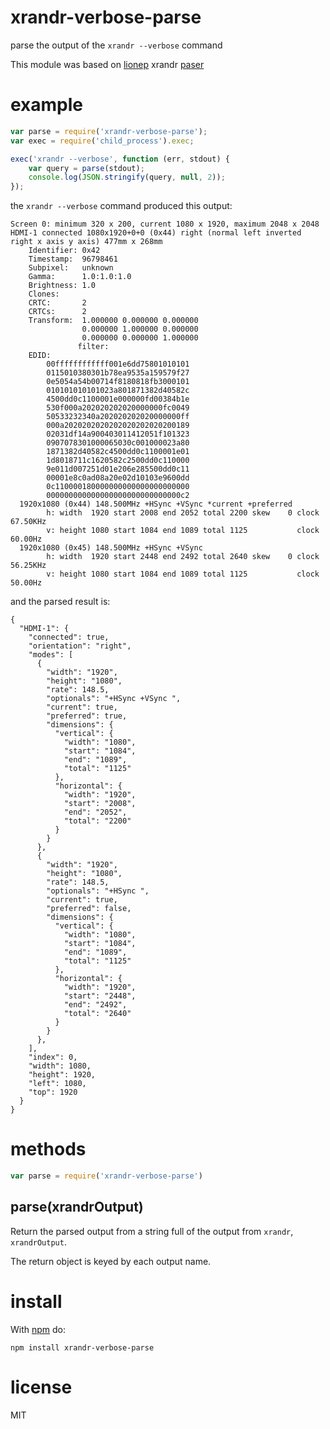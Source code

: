 # xrandr-verbose-parse

parse the output of the `xrandr --verbose` command

This module was based on [lionep](https://github.com/lionep) xrandr [paser](https://github.com/lionep/xrandr-parse)

# example

``` js
var parse = require('xrandr-verbose-parse');
var exec = require('child_process').exec;

exec('xrandr --verbose', function (err, stdout) {
    var query = parse(stdout);
    console.log(JSON.stringify(query, null, 2));
});
```

the `xrandr --verbose` command produced this output:

```
Screen 0: minimum 320 x 200, current 1080 x 1920, maximum 2048 x 2048
HDMI-1 connected 1080x1920+0+0 (0x44) right (normal left inverted right x axis y axis) 477mm x 268mm
	Identifier: 0x42
	Timestamp:  96798461
	Subpixel:   unknown
	Gamma:      1.0:1.0:1.0
	Brightness: 1.0
	Clones:    
	CRTC:       2
	CRTCs:      2
	Transform:  1.000000 0.000000 0.000000
	            0.000000 1.000000 0.000000
	            0.000000 0.000000 1.000000
	           filter: 
	EDID: 
		00ffffffffffff001e6dd75801010101
		0115010380301b78ea9535a159579f27
		0e5054a54b00714f8180818fb3000101
		010101010101023a801871382d40582c
		4500dd0c1100001e000000fd00384b1e
		530f000a202020202020000000fc0049
		50533232340a202020202020000000ff
		000a2020202020202020202020200189
		02031df14a900403011412051f101323
		0907078301000065030c001000023a80
		1871382d40582c4500dd0c1100001e01
		1d8018711c1620582c2500dd0c110000
		9e011d007251d01e206e285500dd0c11
		00001e8c0ad08a20e02d10103e9600dd
		0c110000180000000000000000000000
		000000000000000000000000000000c2
  1920x1080 (0x44) 148.500MHz +HSync +VSync *current +preferred
        h: width  1920 start 2008 end 2052 total 2200 skew    0 clock  67.50KHz
        v: height 1080 start 1084 end 1089 total 1125           clock  60.00Hz
  1920x1080 (0x45) 148.500MHz +HSync +VSync
        h: width  1920 start 2448 end 2492 total 2640 skew    0 clock  56.25KHz
        v: height 1080 start 1084 end 1089 total 1125           clock  50.00Hz
```

and the parsed result is:

```
{
  "HDMI-1": {
    "connected": true,
    "orientation": "right",
    "modes": [
      {
        "width": "1920",
        "height": "1080",
        "rate": 148.5,
        "optionals": "+HSync +VSync ",
        "current": true,
        "preferred": true,
        "dimensions": {
          "vertical": {
            "width": "1080",
            "start": "1084",
            "end": "1089",
            "total": "1125"
          },
          "horizontal": {
            "width": "1920",
            "start": "2008",
            "end": "2052",
            "total": "2200"
          }
        }
      },
      {
        "width": "1920",
        "height": "1080",
        "rate": 148.5,
        "optionals": "+HSync ",
        "current": true,
        "preferred": false,
        "dimensions": {
          "vertical": {
            "width": "1080",
            "start": "1084",
            "end": "1089",
            "total": "1125"
          },
          "horizontal": {
            "width": "1920",
            "start": "2448",
            "end": "2492",
            "total": "2640"
          }
        }
      },
    ],
    "index": 0,
    "width": 1080,
    "height": 1920,
    "left": 1080,
    "top": 1920
  }
}

```

# methods

``` js
var parse = require('xrandr-verbose-parse')
```

## parse(xrandrOutput)

Return the parsed output from a string full of the output from `xrandr`,
`xrandrOutput`.

The return object is keyed by each output name.

# install

With [npm](https://npmjs.org) do:

```
npm install xrandr-verbose-parse
```

# license

MIT
